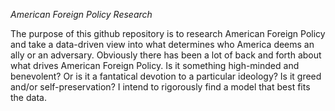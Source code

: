 *American Foreign Policy Research*

The purpose of this github repository is to research American Foreign Policy and take a data-driven view into what determines who America deems an ally or an adversary. Obviously there has been a lot of back and forth about what drives American Foreign Policy. Is it something high-minded and benevolent? Or is it a fantatical devotion to a particular ideology? Is it greed and/or self-preservation? I intend to rigorously find a model that best fits the data. 
